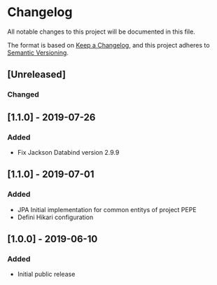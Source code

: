 # Changelog
All notable changes to this project will be documented in this file.

The format is based on [Keep a Changelog](https://keepachangelog.com/en/1.0.0/),
and this project adheres to [Semantic Versioning](https://semver.org/spec/v2.0.0.html).

## [Unreleased]

### Changed

## [1.1.0] - 2019-07-26
### Added
- Fix Jackson Databind version 2.9.9

## [1.1.0] - 2019-07-01
### Added
- JPA  Initial implementation for common entitys of project PEPE
- Defini Hikari configuration


## [1.0.0] - 2019-06-10
### Added
- Initial public release
